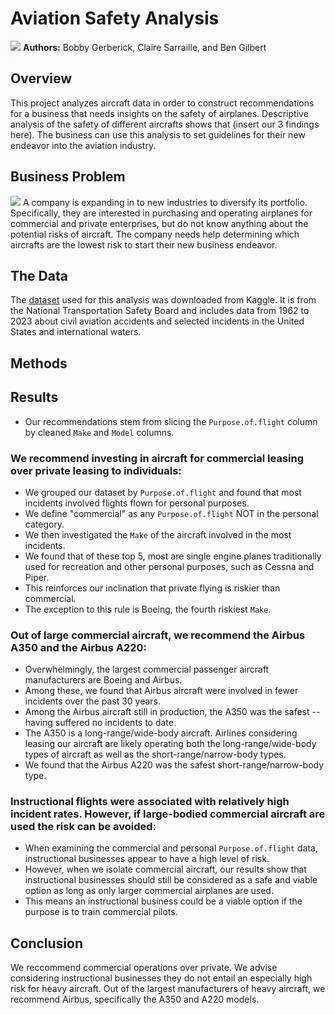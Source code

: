 
# Aviation Safety Analysis
![](https://images.theconversation.com/files/472287/original/file-20220704-13-iyr4cr.jpeg?ixlib=rb-1.1.0&rect=38%2C0%2C4086%2C2040&q=45&auto=format&w=668&h=324&fit=crop)
**Authors:** Bobby Gerberick, Claire Sarraille, and Ben Gilbert

## Overview

This project analyzes aircraft data in order to construct recommendations for a business that needs insights on the safety of airplanes. Descriptive analysis of the safety of different aircrafts shows that (insert our 3 findings here). The business can use this analysis to set guidelines for their new endeavor into the aviation industry.

## Business Problem
![](https://gray-wwsb-prod.cdn.arcpublishing.com/resizer/PLAR0OJXJ6Z0qxbtQcXkj_TsLBo=/1200x675/smart/filters:quality(85)/cloudfront-us-east-1.images.arcpublishing.com/gray/HDOIMOAREJELRLVVMTTMBOO664.jpg)
A company is expanding in to new industries to diversify its portfolio. Specifically, they are interested in purchasing and operating airplanes for commercial and private enterprises, but do not know anything about the potential risks of aircraft. The company needs help determining which aircrafts are the lowest risk to start their new business endeavor.

## The Data

The [dataset](https://www.kaggle.com/datasets/khsamaha/aviation-accident-database-synopses) used for this analysis was downloaded from Kaggle. It is from the National Transportation Safety Board and includes data from 1962 to 2023 about civil aviation accidents and selected incidents in the United States and international waters.

## Methods



## Results
- Our recommendations stem from slicing the `Purpose.of.flight` column by cleaned `Make` and `Model` columns. 

### We recommend investing in aircraft for commercial leasing over private leasing to individuals:
- We grouped our dataset by `Purpose.of.flight` and found that most incidents involved flights flown for personal purposes. 
- We define "commercial" as any `Purpose.of.flight` NOT in the personal category. 
- We then investigated the `Make` of the aircraft involved in the most incidents. 
- We found that of these top 5, most are single engine planes traditionally used for recreation and other personal purposes, such as Cessna and Piper. 
- This reinforces our inclination that private flying is riskier than commercial. 
- The exception to this rule is Boeing, the fourth riskiest `Make`.

 ### Out of large commercial aircraft, we recommend the Airbus A350 and the Airbus A220:
- Overwhelmingly, the largest commercial passenger aircraft manufacturers are Boeing and Airbus.
- Among these, we found that Airbus aircraft were involved in fewer incidents over the past 30 years. 
- Among the Airbus aircraft still in production, the A350 was the safest -- having suffered no incidents to date. 
- The A350 is a long-range/wide-body aircraft. Airlines considering leasing our aircraft are likely operating both the long-range/wide-body types of aircraft as well as the short-range/narrow-body types.
- We found that the Airbus A220 was the safest short-range/narrow-body type.

### Instructional flights were associated with relatively high incident rates. However, if large-bodied commercial aircraft are used the risk can be avoided:
- When examining the commercial and personal `Purpose.of.flight` data, instructional businesses appear to have a high level of risk.
- However, when we isolate commercial aircraft, our results show that instructional businesses should still be considered as a safe and viable option as long as only larger commercial airplanes are used. 
- This means an instructional business could be a viable option if the purpose is to train commercial pilots.


## Conclusion
We reccommend commercial operations over private. We advise considering instructional businesses they do not entail an especially high risk for heavy aircraft. Out of the largest manufacturers of heavy aircraft, we recommend Airbus, specifically the A350 and A220 models. 


